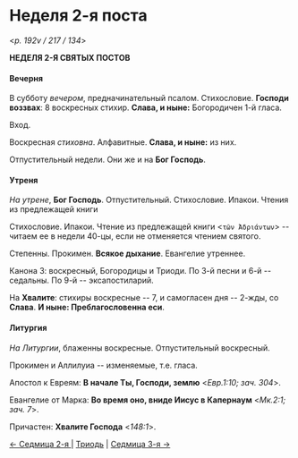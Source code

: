 
# Неделя 2-я поста

<*p. 192v / 217 / 134*>

**НЕДЕЛЯ 2-Я СВЯТЫХ ПОСТОВ**

#### Вечерня

В субботу *вечером*, предначинательный псалом. Стихословие. **Господи воззвах**: 8 воскресных 
стихир. **Слава, и ныне:** Богородичен 1-й гласа. 

Вход.

Воскресная *стиховна*. Алфавитные. **Слава, и ныне:** из них.  

Отпустительный недели. 
Они же и на **Бог Господь**.

#### Утреня

*На утрене*, **Бог Господь**. Отпустительный. Стихословие. Ипакои. 
Чтения из предлежащей книги

Стихословие. Ипакои. Чтение из предлежащей книги <`τῶν Ἀδριάντων`> -- читаем ее в недели 40-цы, 
если не отменяется чтением святого. 

Степенны. Прокимен. **Всякое дыхание**. Евангелие утреннее. 

Канона 3: воскресный, Богородицы и Триоди.
По 3-й песни и 6-й -- седальны. 
По 9-й -- эксапостиларий. 

На **Хвалите**: стихиры воскресные -- 7, и самогласен дня -- 2-жды, со **Слава**. 
**И ныне: Преблагословенна еси**. 

#### Литургия

*На Литургии*, блаженны воскресные. Отпустительный воскресный.  

Прокимен и Аллилуиа -- изменяемые, т.е. гласа. 

Апостол к Евреям: **В начале Ты, Господи, землю** <*Евр.1:10; зач. 304*>.

Евангелие от Марка: **Во время оно, вниде Иисус в Капернаум** <*Мк.2:1; зач. 7*>. 

Причастен: **Хвалите Господа** <*148:1*>. 

[← Седмица 2-я ](A_09_MES_week2.md) | [Триодь](README.md) | [Седмица 3-я →](A_11_MES_week3.md)
